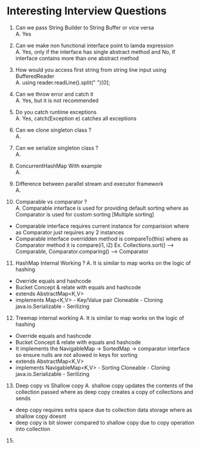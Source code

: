 # Interesting Interview Questions

1. Can we pass String Builder to String Buffer or vice versa <br>
A. Yes

2. Can we make non functional interface point to lamda expression <br>
A. Yes, only if the interface has single abstract method and No, If interface contains more than one abstract method

3. How would you access first string from string line input using BufferedReader <br>
A. using reader.readLine().split(" ")[0]; 

4. Can we throw error and catch it <br>
A. Yes, but it is not recommended

5. Do you catch runtime exceptions <br>
A. Yes, catch(Exception e) catches all exceptions

6. Can we clone singleton class ? <br>
A. 

7. Can we serialize singleton class ? <br>
A. 

8. ConcurrentHashMap With example <br>
A. 

9. Difference between parallel stream and executor framework <br>
A.   

10. Comparable vs comparator ? <br>
A. Comparable interface is used for providing default sorting where as Comparator is used for custom sorting [Multiple sorting]
- Comparable interface requires current instance for comparision where as Comparator just requires any 2 instances
- Comparable interface overridden method is compareTo(this) where as Comparator method it is compare(i1, i2)
Ex. Collections.sort() --> Comparable, Comparator.comparing() --> Comparator

11. HashMap Internal Working ?
A. It is similar to map works on the logic of hashing
- Override equals and hashcode
- Bucket Concept & relate with equals and hashcode
- extends AbstractMap<K,V>
- implements Map<K,V> - Key/Value pair
  Cloneable - Cloning
  java.io.Serializable - Serilizing    

12. Treemap internal working
A. It is similar to map works on the logic of hashing
- Override equals and hashcode
- Bucket Concept & relate with equals and hashcode
- It implements the NavigableMap -> SortedMap -> comparator interface so ensure nulls are not allowed in keys for sorting
- extends AbstractMap<K,V>
- implements NavigableMap<K,V> - Sorting
  Cloneable - Cloning
  java.io.Serializable - Serilizing

13. Deep copy vs Shallow copy
A. shallow copy updates the contents of the collection passed where as deep copy creates a copy of collections and sends
 - deep copy requires extra space due to collection data storage where as shallow copy doesnt
 - deep copy is bit slower compared to shallow copy due to copy operation into collection 

15. 
